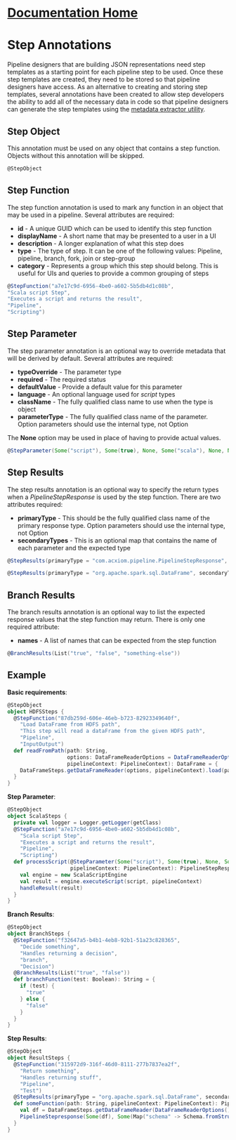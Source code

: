 # [Documentation Home](readme.md)

# Step Annotations
Pipeline designers that are building JSON representations need step templates as a starting point for each pipeline step
to be used. Once these step templates are created, they need to be stored so that pipeline designers have access. As an
alternative to creating and storing step templates, several annotations have been created to allow step developers the 
ability to add all of the necessary data in code so that pipeline designers can generate the step templates using the 
[metadata extractor utility](metadata-extractor.md).

## Step Object
This annotation must be used on any object that contains a step function. Objects without this annotation will be skipped.

```scala
@StepObject
```

## Step Function
The step function annotation is used to mark any function in an object that may be used in a pipeline. Several attributes
are required:

* **id** - A unique GUID which can be used to identify this step function
* **displayName** - A short name that may be presented to a user in a UI
* **description** - A longer explanation of what this step does
* **type** - The type of step. It can be one of the following values: Pipeline, pipeline, branch, fork, join or step-group
* **category** - Represents a group which this step should belong. This is useful for UIs and queries to provide a common grouping of steps

```scala
@StepFunction("a7e17c9d-6956-4be0-a602-5b5db4d1c08b",
"Scala script Step",
"Executes a script and returns the result",
"Pipeline",
"Scripting")
```

## Step Parameter
The step parameter annotation is an optional way to override metadata that will be derived by default. Several attributes
are required:

* **typeOverride** - The parameter type
* **required** - The required status
* **defaultValue** - Provide a default value for this parameter
* **language** - An optional language used for *script* types
* **className** - The fully qualified class name to use when the type is object
* **parameterType** - The fully qualified class name of the parameter. Option parameters should use the internal type, not Option

The **None** option may be used in place of having to provide actual values.

```scala
@StepParameter(Some("script"), Some(true), None, Some("scala"), None, None) script: String
```

## Step Results
The step results annotation is an optional way to specify the return types when a *PipelineStepResponse* is used by the
step function. There are two attributes required:

* **primaryType** - This should be the fully qualified class name of the primary response type. Option parameters should use the internal type, not Option
* **secondaryTypes** - This is an optional map that contains the name of each parameter and the expected type

```scala
@StepResults(primaryType = "com.acxiom.pipeline.PipelineStepResponse", secondaryTypes = None)
```

```scala
@StepResults(primaryType = "org.apache.spark.sql.DataFrame", secondaryTypes = Map("schema" -> "com.acxiom.pipeline.steps.Schema"))
```

## Branch Results
The branch results annotation is an optional way to list the expected response values that the step function may return.
There is only one required attribute:

* **names** - A list of names that can be expected from the step function

```scala
@BranchResults(List("true", "false", "something-else"))
```

## Example

**Basic requirements**:
```scala
@StepObject
object HDFSSteps {
  @StepFunction("87db259d-606e-46eb-b723-82923349640f",
    "Load DataFrame from HDFS path",
    "This step will read a dataFrame from the given HDFS path",
    "Pipeline",
    "InputOutput")
  def readFromPath(path: String,
                   options: DataFrameReaderOptions = DataFrameReaderOptions(),
                   pipelineContext: PipelineContext): DataFrame = {
    DataFrameSteps.getDataFrameReader(options, pipelineContext).load(path)
  }
}
```

**Step Parameter**:
```scala
@StepObject
object ScalaSteps {
  private val logger = Logger.getLogger(getClass)
  @StepFunction("a7e17c9d-6956-4be0-a602-5b5db4d1c08b",
    "Scala script Step",
    "Executes a script and returns the result",
    "Pipeline",
    "Scripting")
  def processScript(@StepParameter(Some("script"), Some(true), None, Some("scala"), None, None) script: String,
                    pipelineContext: PipelineContext): PipelineStepResponse = {
    val engine = new ScalaScriptEngine
    val result = engine.executeScript(script, pipelineContext)
    handleResult(result)
  }
}
```

**Branch Results**:
```scala
@StepObject
object BranchSteps {
  @StepFunction("f32647a5-b4b1-4eb8-92b1-51a23c828365",
    "Decide something",
    "Handles returning a decision",
    "branch",
    "Decision")
  @BranchResults(List("true", "false"))
  def branchFunction(test: Boolean): String = {
    if (test) {
      "true"
    } else {
      "false"
    } 
  }
}
```

**Step Results**:
```scala
@StepObject
object ResultSteps {
  @StepFunction("315972d9-316f-46d0-8111-277b7837ea2f",
    "Return something",
    "Handles returning stuff",
    "Pipeline",
    "Test")
  @StepResults(primaryType = "org.apache.spark.sql.DataFrame", secondaryTypes = Map("schema" -> "com.acxiom.pipeline.steps.Schema"))
  def someFunction(path: String, pipelineContext: PipelineContext): PipelineStepResponse = {
    val df = DataFrameSteps.getDataFrameReader(DataFrameReaderOptions(), pipelineContext).load(path)
    PipelineStepresponse(Some(df), Some(Map("schema" -> Schema.fromStructType(df.schema))))
  }
}
```
